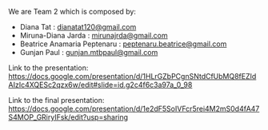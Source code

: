 We are Team 2 which is composed by:
- Diana Tat : dianatat120@gmail.com
- Miruna-Diana Jarda : mirunajrda@gmail.com
- Beatrice Anamaria Peptenaru : peptenaru.beatrice@gmail.com 
- Gunjan Paul : gunjan.mtbpaul@gmail.com

Link to the presentation: https://docs.google.com/presentation/d/1HLrGZbPCgnSNtdCfUbMQ8fEZIdAIzIc4XQESc2qzx6w/edit#slide=id.g2c4f6c3a97a_0_98

Link to the final presentation: https://docs.google.com/presentation/d/1e2dF5SoIVFcr5rei4M2mS0d4fA47S4MOP_GRiryIFsk/edit?usp=sharing
